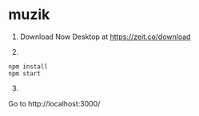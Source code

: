 # muzik

1) Download Now Desktop at https://zeit.co/download

2)
```
npm install
npm start
```

3)
Go to http://localhost:3000/
